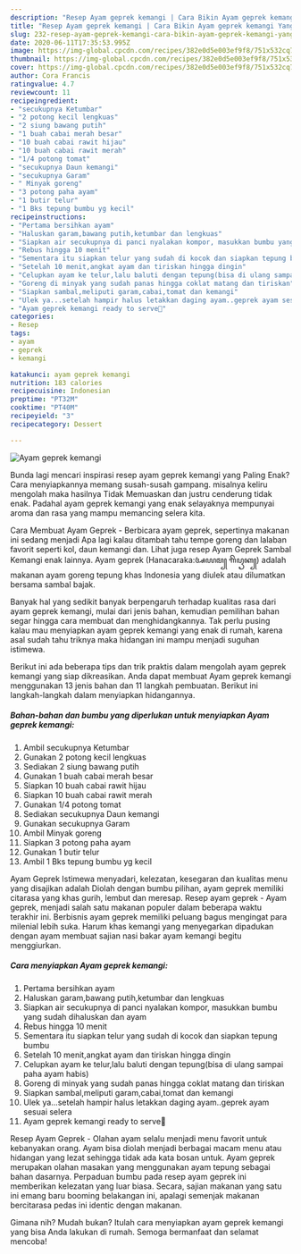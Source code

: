 ```yaml
---
description: "Resep Ayam geprek kemangi | Cara Bikin Ayam geprek kemangi Yang Bikin Ngiler"
title: "Resep Ayam geprek kemangi | Cara Bikin Ayam geprek kemangi Yang Bikin Ngiler"
slug: 232-resep-ayam-geprek-kemangi-cara-bikin-ayam-geprek-kemangi-yang-bikin-ngiler
date: 2020-06-11T17:35:53.995Z
image: https://img-global.cpcdn.com/recipes/382e0d5e003ef9f8/751x532cq70/ayam-geprek-kemangi-foto-resep-utama.jpg
thumbnail: https://img-global.cpcdn.com/recipes/382e0d5e003ef9f8/751x532cq70/ayam-geprek-kemangi-foto-resep-utama.jpg
cover: https://img-global.cpcdn.com/recipes/382e0d5e003ef9f8/751x532cq70/ayam-geprek-kemangi-foto-resep-utama.jpg
author: Cora Francis
ratingvalue: 4.7
reviewcount: 11
recipeingredient:
- "secukupnya Ketumbar"
- "2 potong kecil lengkuas"
- "2 siung bawang putih"
- "1 buah cabai merah besar"
- "10 buah cabai rawit hijau"
- "10 buah cabai rawit merah"
- "1/4 potong tomat"
- "secukupnya Daun kemangi"
- "secukupnya Garam"
- " Minyak goreng"
- "3 potong paha ayam"
- "1 butir telur"
- "1 Bks tepung bumbu yg kecil"
recipeinstructions:
- "Pertama bersihkan ayam"
- "Haluskan garam,bawang putih,ketumbar dan lengkuas"
- "Siapkan air secukupnya di panci nyalakan kompor, masukkan bumbu yang sudah dihaluskan dan ayam"
- "Rebus hingga 10 menit"
- "Sementara itu siapkan telur yang sudah di kocok dan siapkan tepung bumbu"
- "Setelah 10 menit,angkat ayam dan tiriskan hingga dingin"
- "Celupkan ayam ke telur,lalu baluti dengan tepung(bisa di ulang sampai paha ayam habis)"
- "Goreng di minyak yang sudah panas hingga coklat matang dan tiriskan"
- "Siapkan sambal,meliputi garam,cabai,tomat dan kemangi"
- "Ulek ya...setelah hampir halus letakkan daging ayam..geprek ayam sesuai selera"
- "Ayam geprek kemangi ready to serve🤗"
categories:
- Resep
tags:
- ayam
- geprek
- kemangi

katakunci: ayam geprek kemangi 
nutrition: 183 calories
recipecuisine: Indonesian
preptime: "PT32M"
cooktime: "PT40M"
recipeyield: "3"
recipecategory: Dessert

---
```



![Ayam geprek kemangi](https://img-global.cpcdn.com/recipes/382e0d5e003ef9f8/751x532cq70/ayam-geprek-kemangi-foto-resep-utama.jpg)

Bunda lagi mencari inspirasi resep ayam geprek kemangi yang Paling Enak? Cara menyiapkannya memang susah-susah gampang. misalnya keliru mengolah maka hasilnya Tidak Memuaskan dan justru cenderung tidak enak. Padahal ayam geprek kemangi yang enak selayaknya mempunyai aroma dan rasa yang mampu memancing selera kita.

Cara Membuat Ayam Geprek - Berbicara ayam geprek, sepertinya makanan ini sedang menjadi Apa lagi kalau ditambah tahu tempe goreng dan lalaban favorit seperti kol, daun kemangi dan. Lihat juga resep Ayam Geprek Sambal Kemangi enak lainnya. Ayam geprek (Hanacaraka:ꦄꦪꦩ꧀ ꦒꦼꦥꦽꦏ꧀) adalah makanan ayam goreng tepung khas Indonesia yang diulek atau dilumatkan bersama sambal bajak.

Banyak hal yang sedikit banyak berpengaruh terhadap kualitas rasa dari ayam geprek kemangi, mulai dari jenis bahan, kemudian pemilihan bahan segar hingga cara membuat dan menghidangkannya. Tak perlu pusing kalau mau menyiapkan ayam geprek kemangi yang enak di rumah, karena asal sudah tahu triknya maka hidangan ini mampu menjadi suguhan istimewa.


Berikut ini ada beberapa tips dan trik praktis dalam mengolah ayam geprek kemangi yang siap dikreasikan. Anda dapat membuat Ayam geprek kemangi menggunakan 13 jenis bahan dan 11 langkah pembuatan. Berikut ini langkah-langkah dalam menyiapkan hidangannya.

<!--inarticleads1-->

##### Bahan-bahan dan bumbu yang diperlukan untuk menyiapkan Ayam geprek kemangi:

1. Ambil secukupnya Ketumbar
1. Gunakan 2 potong kecil lengkuas
1. Sediakan 2 siung bawang putih
1. Gunakan 1 buah cabai merah besar
1. Siapkan 10 buah cabai rawit hijau
1. Siapkan 10 buah cabai rawit merah
1. Gunakan 1/4 potong tomat
1. Sediakan secukupnya Daun kemangi
1. Gunakan secukupnya Garam
1. Ambil  Minyak goreng
1. Siapkan 3 potong paha ayam
1. Gunakan 1 butir telur
1. Ambil 1 Bks tepung bumbu yg kecil


Ayam Geprek Istimewa menyadari, kelezatan, kesegaran dan kualitas menu yang disajikan adalah Diolah dengan bumbu pilihan, ayam geprek memiliki citarasa yang khas gurih, lembut dan meresap. Resep ayam geprek - Ayam geprek, menjadi salah satu makanan populer dalam beberapa waktu terakhir ini. Berbisnis ayam geprek memiliki peluang bagus mengingat para milenial lebih suka. Harum khas kemangi yang menyegarkan dipadukan dengan ayam membuat sajian nasi bakar ayam kemangi begitu menggiurkan. 

<!--inarticleads2-->

##### Cara menyiapkan Ayam geprek kemangi:

1. Pertama bersihkan ayam
1. Haluskan garam,bawang putih,ketumbar dan lengkuas
1. Siapkan air secukupnya di panci nyalakan kompor, masukkan bumbu yang sudah dihaluskan dan ayam
1. Rebus hingga 10 menit
1. Sementara itu siapkan telur yang sudah di kocok dan siapkan tepung bumbu
1. Setelah 10 menit,angkat ayam dan tiriskan hingga dingin
1. Celupkan ayam ke telur,lalu baluti dengan tepung(bisa di ulang sampai paha ayam habis)
1. Goreng di minyak yang sudah panas hingga coklat matang dan tiriskan
1. Siapkan sambal,meliputi garam,cabai,tomat dan kemangi
1. Ulek ya...setelah hampir halus letakkan daging ayam..geprek ayam sesuai selera
1. Ayam geprek kemangi ready to serve🤗


Resep Ayam Geprek - Olahan ayam selalu menjadi menu favorit untuk kebanyakan orang. Ayam bisa diolah menjadi berbagai macam menu atau hidangan yang lezat sehingga tidak ada kata bosan untuk. Ayam geprek merupakan olahan masakan yang menggunakan ayam tepung sebagai bahan dasarnya. Perpaduan bumbu pada resep ayam geprek ini memberikan kelezatan yang luar biasa. Secara, sajian makanan yang satu ini emang baru booming belakangan ini, apalagi semenjak makanan bercitarasa pedas ini identic dengan makanan. 

Gimana nih? Mudah bukan? Itulah cara menyiapkan ayam geprek kemangi yang bisa Anda lakukan di rumah. Semoga bermanfaat dan selamat mencoba!
